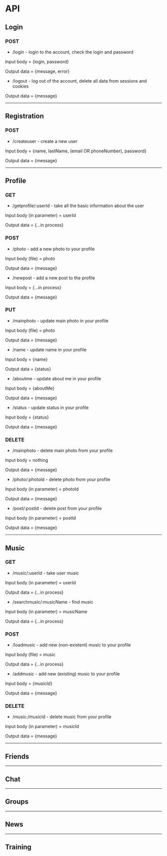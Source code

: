 # API

## Login

### POST

 * /login - login to the account, check the login and password

Input body = {login, password}
 
Output data = {message, error}

 * /logout - log out of the account, delete all data from sessions and cookies

Output data = {message}

---------------------

## Registration

### POST

 * /createuser - create a new user

Input body = {name, lastName, (email OR phoneNumber), password}
 
Output data = {message}

---------------------

## Profile

### GET

 * /getprofile/:userId - take all the basic information about the user

Input body (in parameter) = userId

Output data = {...in process}

### POST

 * /photo - add a new photo to your profile

Input body (file) = photo

Output data = {message}

 * /newpost - add a new post to the profile

Input body = {...in process}

Output data = {message}

### PUT

 * /mainphoto - update main photo in your profile

Input body (file) = photo

Output data = {message}

 * /name - update name in your profile

Input body = {name}

Output data = {status}

 * /aboutme - update about me in your profile

Input body = {aboutMe}

Output data = {message}

 * /status - update status in your profile

Input body = {status}

Output data = {message}

### DELETE

 * /mainphoto - delete main photo from your profile

Input body = nothing

Output data = {message}

 * /photo/:photoId - delete photo from your profile

Input body (in parameter) = photoId

Output data = {message}

 * /post/:postId - delete post from your profile

Input body (in parameter) = postId

Output data = {message}

---------------------

## Music

### GET

 * /music/:userId - take user music

Input body (in parameter) = userId

Output data = {...in process}

 * /searchmusic/:musicName - find music

Input body (in parameter) = musicName

Output data = {...in process}

### POST

 * /loadmusic - add new (non-existent) music to your profile

Input body (file) = music

Output data = {...in process}

 * /addmusic - add new (existing) music to your profile

Input body = {musicId}

Output data = {message}

### DELETE

 * /music:/musicId - delete music from your profile

Input body (in parameter) = musicId

Output data = {message}

---------------------

## Friends

---------------------

## Chat

---------------------

## Groups

---------------------

## News

---------------------

## Training
